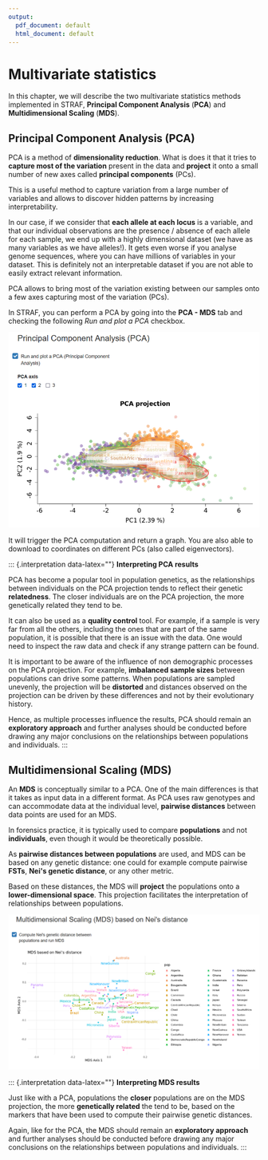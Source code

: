 ```yaml
---
output:
  pdf_document: default
  html_document: default
---
```

# Multivariate statistics

In this chapter, we will describe the two multivariate statistics methods implemented
in STRAF, __Principal Component Analysis__ (**PCA**) and __Multidimensional Scaling__ (**MDS**).

## Principal Component Analysis (PCA)

PCA is a method of __dimensionality reduction__. What is does it that it tries to
__capture most of the variation__ present in the data and __project__ it onto a 
small number of new axes called __principal components__ (PCs).

This is a useful method to capture variation from a large number of variables and
allows to discover hidden patterns by increasing interpretability.

In our case, if we consider that __each allele at each locus__ is a variable, and that
our individual observations are the presence / absence of each allele for each sample,
we end up with a highly dimensional dataset (we have as many variables as we have
alleles!). It gets even worse if you analyse genome sequences, where you can have millions
of variables in your dataset. This is definitely not an interpretable dataset if you
are not able to easily extract relevant information.

PCA allows to bring most of the variation existing between our samples onto a few
axes capturing most of the variation (PCs).

In STRAF, you can perform a PCA by going into the __PCA - MDS__ tab and checking
the following _Run and plot a PCA_ checkbox.

<center><img src="img/capture_pca_1.png" class="capture"/></center>

It will trigger the PCA computation and return a graph. You are also able to 
download to coordinates on different PCs (also called eigenvectors).

::: {.interpretation data-latex=""}
__Interpreting PCA results__

PCA has become a popular tool in population genetics, as the relationships between
individuals on the PCA projection tends to reflect their genetic __relatedness__. The
closer individuals are on the PCA projection, the more genetically related they tend to be.

It can also be used as a __quality control__ tool. For example, if a sample is very far
from all the others, including the ones that are part of the same population,
it is possible that there is an issue with the data. One would need to inspect
the raw data and check if any strange pattern can be found.

It is important to be aware of the influence of non demographic processes on
the PCA projection. For example, __imbalanced sample sizes__ between populations
can drive some patterns. When populations are sampled unevenly, the projection will
be __distorted__ and distances observed on the projection can be driven by these
differences and not by their evolutionary history.

Hence, as multiple processes influence the results, PCA should remain an 
__exploratory approach__ and further analyses should be conducted before drawing
any major conclusions on the relationships between populations and individuals.
:::


## Multidimensional Scaling (MDS)

An __MDS__ is conceptually similar to a PCA. One of the main differences is 
that it takes as input data in a different format. As PCA uses raw genotypes and
can accommodate data at the individual level, __pairwise distances__ between data 
points are used for an MDS. 

In forensics practice, it is typically used to compare __populations__ and not 
__individuals__, even though it would be theoretically possible.

As __pairwise distances between populations__ are used, and MDS can be based on
any genetic distance: one could for example compute pairwise __FSTs__, 
__Nei's genetic distance__, or any other metric.

Based on these distances, the MDS will __project__ the populations onto a 
__lower-dimensional space__. This projection facilitates the interpretation of 
relationships between populations.

<center><img src="img/capture_mds_1.png" class="capture"/></center>

::: {.interpretation data-latex=""}
__Interpreting MDS results__

Just like with a PCA, populations the __closer__ populations are on the MDS projection,
the more __genetically related__ the tend to be, based on the markers that have been 
used to compute their pairwise genetic distances.

Again, like for the PCA, the MDS should remain an 
__exploratory approach__ and further analyses should be conducted before drawing
any major conclusions on the relationships between populations and individuals.
:::
